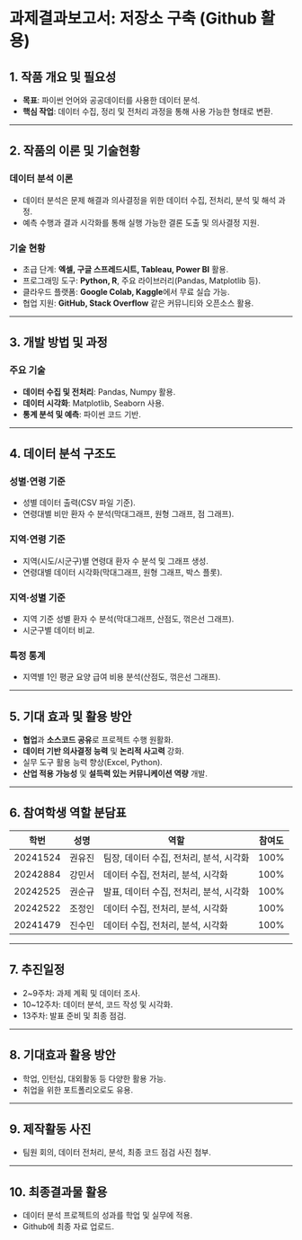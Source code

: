 # 과제결과보고서: 저장소 구축 (Github 활용)

## 1. 작품 개요 및 필요성
- **목표**: 파이썬 언어와 공공데이터를 사용한 데이터 분석.
- **핵심 작업**: 데이터 수집, 정리 및 전처리 과정을 통해 사용 가능한 형태로 변환.

---

## 2. 작품의 이론 및 기술현황
### 데이터 분석 이론
- 데이터 분석은 문제 해결과 의사결정을 위한 데이터 수집, 전처리, 분석 및 해석 과정.
- 예측 수행과 결과 시각화를 통해 실행 가능한 결론 도출 및 의사결정 지원.

### 기술 현황
- 초급 단계: **엑셀, 구글 스프레드시트, Tableau, Power BI** 활용.
- 프로그래밍 도구: **Python, R**, 주요 라이브러리(Pandas, Matplotlib 등).
- 클라우드 플랫폼: **Google Colab, Kaggle**에서 무료 실습 가능.
- 협업 지원: **GitHub, Stack Overflow** 같은 커뮤니티와 오픈소스 활용.

---

## 3. 개발 방법 및 과정
### 주요 기술
- **데이터 수집 및 전처리**: Pandas, Numpy 활용.
- **데이터 시각화**: Matplotlib, Seaborn 사용.
- **통계 분석 및 예측**: 파이썬 코드 기반.

---

## 4. 데이터 분석 구조도
### 성별·연령 기준
- 성별 데이터 출력(CSV 파일 기준).
- 연령대별 비만 환자 수 분석(막대그래프, 원형 그래프, 점 그래프).

### 지역·연령 기준
- 지역(시도/시군구)별 연령대 환자 수 분석 및 그래프 생성.
- 연령대별 데이터 시각화(막대그래프, 원형 그래프, 박스 플롯).

### 지역·성별 기준
- 지역 기준 성별 환자 수 분석(막대그래프, 산점도, 꺾은선 그래프).
- 시군구별 데이터 비교.

### 특정 통계
- 지역별 1인 평균 요양 급여 비용 분석(산점도, 꺾은선 그래프).

---

## 5. 기대 효과 및 활용 방안
- **협업**과 **소스코드 공유**로 프로젝트 수행 원활화.
- **데이터 기반 의사결정 능력** 및 **논리적 사고력** 강화.
- 실무 도구 활용 능력 향상(Excel, Python).
- **산업 적용 가능성** 및 **설득력 있는 커뮤니케이션 역량** 개발.

---

## 6. 참여학생 역할 분담표
| 학번       | 성명     | 역할                             | 참여도 |
|------------|----------|----------------------------------|--------|
| 20241524   | 권유진   | 팀장, 데이터 수집, 전처리, 분석, 시각화 | 100%   |
| 20242884   | 강민서   | 데이터 수집, 전처리, 분석, 시각화     | 100%   |
| 20242525   | 권순규   | 발표, 데이터 수집, 전처리, 분석, 시각화 | 100%   |
| 20242522   | 조정인   | 데이터 수집, 전처리, 분석, 시각화     | 100%   |
| 20241479   | 진수민   | 데이터 수집, 전처리, 분석, 시각화     | 100%   |

---

## 7. 추진일정
- 2~9주차: 과제 계획 및 데이터 조사.
- 10~12주차: 데이터 분석, 코드 작성 및 시각화.
- 13주차: 발표 준비 및 최종 점검.

---

## 8. 기대효과 활용 방안
- 학업, 인턴십, 대외활동 등 다양한 활용 가능.
- 취업을 위한 포트폴리오로도 유용.

---

## 9. 제작활동 사진
- 팀원 회의, 데이터 전처리, 분석, 최종 코드 점검 사진 첨부.

---

## 10. 최종결과물 활용
- 데이터 분석 프로젝트의 성과를 학업 및 실무에 적용.
- Github에 최종 자료 업로드.
